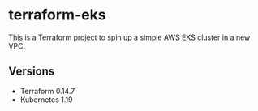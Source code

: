 # terraform-eks

This is a Terraform project to spin up a simple AWS EKS cluster in a new VPC.

## Versions

- Terraform 0.14.7
- Kubernetes 1.19

